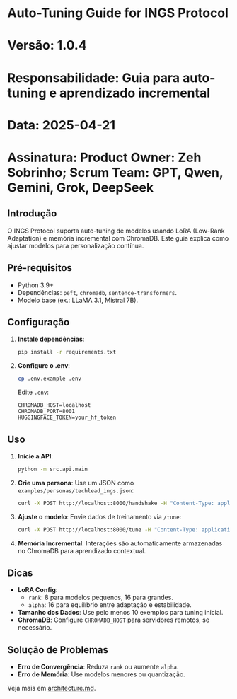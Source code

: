 # Auto-Tuning Guide for INGS Protocol
# Versão: 1.0.4
# Responsabilidade: Guia para auto-tuning e aprendizado incremental
# Data: 2025-04-21
# Assinatura: Product Owner: Zeh Sobrinho; Scrum Team: GPT, Qwen, Gemini, Grok, DeepSeek

## Introdução
O INGS Protocol suporta auto-tuning de modelos usando LoRA (Low-Rank Adaptation) e memória incremental com ChromaDB. Este guia explica como ajustar modelos para personalização contínua.

## Pré-requisitos
- Python 3.9+
- Dependências: `peft`, `chromadb`, `sentence-transformers`.
- Modelo base (ex.: LLaMA 3.1, Mistral 7B).

## Configuração
1. **Instale dependências**:
   ```bash
   pip install -r requirements.txt
   ```
2. **Configure o .env**:
   ```bash
   cp .env.example .env
   ```
   Edite `.env`:
   ```
   CHROMADB_HOST=localhost
   CHROMADB_PORT=8001
   HUGGINGFACE_TOKEN=your_hf_token
   ```

## Uso
1. **Inicie a API**:
   ```bash
   python -m src.api.main
   ```
2. **Crie uma persona**:
   Use um JSON como `examples/personas/techlead_ings.json`:
   ```bash
   curl -X POST http://localhost:8000/handshake -H "Content-Type: application/json" -d @examples/personas/techlead_ings.json
   ```
3. **Ajuste o modelo**:
   Envie dados de treinamento via `/tune`:
   ```bash
   curl -X POST http://localhost:8000/tune -H "Content-Type: application/json" -d '{"persona_id":"did:nings:artificial:llm:techlead:v2.0:a7f3b9d2c8e1","training_data":[{"input":"Explain DevOps","output":"DevOps is a set of practices..."}],"lora_config":{"model_name":"meta-llama/Llama-3.1-8B","rank":8,"alpha":16}}'
   ```
4. **Memória Incremental**:
   Interações são automaticamente armazenadas no ChromaDB para aprendizado contextual.

## Dicas
- **LoRA Config**:
  - `rank`: 8 para modelos pequenos, 16 para grandes.
  - `alpha`: 16 para equilíbrio entre adaptação e estabilidade.
- **Tamanho dos Dados**: Use pelo menos 10 exemplos para tuning inicial.
- **ChromaDB**: Configure `CHROMADB_HOST` para servidores remotos, se necessário.

## Solução de Problemas
- **Erro de Convergência**: Reduza `rank` ou aumente `alpha`.
- **Erro de Memória**: Use modelos menores ou quantização.

Veja mais em [architecture.md](../architecture.md).